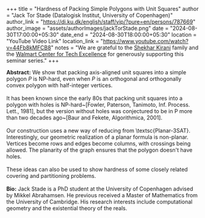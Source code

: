 +++
title = "Hardness of Packing Simple Polygons with Unit Squares"
author = "Jack Tor Stade (Datalogisk Institut, University of Copenhagen)"
author_link = "https://di.ku.dk/english/staff/vip/?pure=en/persons/787669"
author_image = "assets/authorImages/jackTorStade.png"
date = "2024-08-30T17:00:00+05:30"
date_end = "2024-08-30T18:00:00+05:30"
location = "YouTube Video Link"
location_link = "https://www.youtube.com/watch?v=44Fb8kMFCB8"
notes = "We are grateful to the <a href = "https://www.accel.com/people/shekhar-kirani" target= "_blank">Shekhar Kirani</a> family and the <a href = "https://www.csa.iisc.ac.in/cfe-walmart/" target= "_blank">Walmart Center for Tech Excellence</a> for generously supporting this seminar series."
+++

<b>Abstract:</b>
We show that packing axis-aligned unit squares into a simple polygon $P$ is NP-hard, even when $P$ is an orthogonal 
and orthogonally convex polygon with half-integer vertices.
<br><br>
It has been known since the early 80s that packing unit squares into a polygon with holes is NP-hard~[Fowler, Paterson, 
Tanimoto, Inf. Process. Lett., 1981], but the version without holes was conjectured to be in P more than two decades 
ago~[Baur and Fekete, Algorithmica, 2001].
<br><br>
Our construction uses a new way of reducing from \textsc{Planar-3SAT}. Interestingly, our geometric realization of a 
planar formula is non-planar. Vertices become rows and edges become columns, with crossings being allowed. The 
planarity of the graph ensures that the polygon doesn't have holes.
<br><br>
These ideas can also be used to show hardness of some closely related covering and partitioning problems.
<br><br>
<b>Bio:</b>
Jack Stade is a PhD student at the University of Copenhagen advised by Mikkel Abrahamsen. He previous received a Master 
of Mathematics from the University of Cambridge. His research interests include computational geometry and the 
existential theory of the reals.

